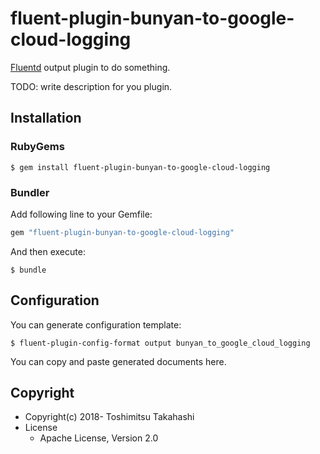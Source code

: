 # fluent-plugin-bunyan-to-google-cloud-logging

[Fluentd](https://fluentd.org/) output plugin to do something.

TODO: write description for you plugin.

## Installation

### RubyGems

```
$ gem install fluent-plugin-bunyan-to-google-cloud-logging
```

### Bundler

Add following line to your Gemfile:

```ruby
gem "fluent-plugin-bunyan-to-google-cloud-logging"
```

And then execute:

```
$ bundle
```

## Configuration

You can generate configuration template:

```
$ fluent-plugin-config-format output bunyan_to_google_cloud_logging
```

You can copy and paste generated documents here.

## Copyright

* Copyright(c) 2018- Toshimitsu Takahashi
* License
  * Apache License, Version 2.0

